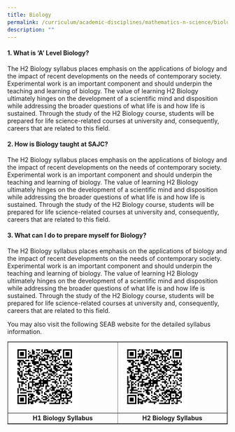 ```yaml
---
title: Biology
permalink: /curriculum/academic-disciplines/mathematics-n-science/biology/
description: ""
---
```

<h4><strong>1. What is &lsquo;A&rsquo; Level Biology?</strong></h4>
<p>The H2 Biology syllabus places emphasis on the applications of biology and the impact of recent developments on the needs of contemporary society. Experimental work is an important component and should underpin the teaching and learning of biology. The value of learning H2 Biology ultimately hinges on the development of a scientific mind and disposition while addressing the broader questions of what life is and how life is sustained. Through the study of the H2 Biology course, students will be prepared for life science-related courses at university and, consequently, careers that are related to this field.</p>
<h4><strong>2. How is Biology taught at SAJC?</strong></h4>
<p>The H2 Biology syllabus places emphasis on the applications of biology and the impact of recent developments on the needs of contemporary society. Experimental work is an important component and should underpin the teaching and learning of biology. The value of learning H2 Biology ultimately hinges on the development of a scientific mind and disposition while addressing the broader questions of what life is and how life is sustained. Through the study of the H2 Biology course, students will be prepared for life science-related courses at university and, consequently, careers that are related to this field.</p>
<h4><strong>3. What can I do to prepare myself for Biology?</strong></h4>
<p>The H2 Biology syllabus places emphasis on the applications of biology and the impact of recent developments on the needs of contemporary society. Experimental work is an important component and should underpin the teaching and learning of biology. The value of learning H2 Biology ultimately hinges on the development of a scientific mind and disposition while addressing the broader questions of what life is and how life is sustained. Through the study of the H2 Biology course, students will be prepared for life science-related courses at university and, consequently, careers that are related to this field.</p>
<p>You may also visit the following SEAB website for the detailed syllabus information.</p>
<table style="border-collapse: collapse; width: 100%;" border="1">
<tbody>
<tr>
<td style="width: 50%;"><img style="width: 65%;" src="/images/bio1.png" /></td>
<td style="width: 50%;"><img style="width: 65%;" src="/images/bio2.png" /></td>
</tr>
<tr>
<td style="width: 50%; text-align: center;"><strong>H1 Biology Syllabus</strong></td>
<td style="width: 50%; text-align: center;"><strong>H2 Biology Syllabus</strong></td>
</tr>
</tbody>
</table>